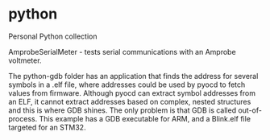 # python
Personal Python collection

AmprobeSerialMeter - tests serial communications with an Amprobe voltmeter.

The python-gdb folder has an application that finds the address for several symbols in a .elf file, where addresses could be used by pyocd to fetch values from firmware. Although pyocd can extract symbol addresses from an ELF, it cannot extract addresses based on complex, nested structures and this is where GDB shines. The only problem is that GDB is called out-of-process. This example has a GDB executable for ARM, and a Blink.elf file targeted for an STM32.
